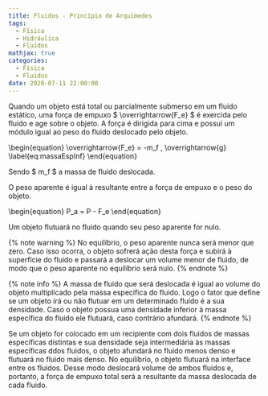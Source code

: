 ```yaml
---
title: Fluidos - Princípio de Arquimedes
tags: 
  - Física
  - Hidráulica
  - Fluidos
mathjax: true
categories:
  - Física
  - Fluidos
date: 2020-07-11 22:00:00
---
```


Quando um objeto está total ou parcialmente submerso em um fluido estático, uma força de empuxo $ \overrightarrow{F_e} $ é exercida pelo fluido e age sobre o objeto. A força é dirigida para cima e possui um módulo igual ao peso do fluido deslocado pelo objeto.

<!-- more -->


\begin{equation}
  \overrightarrow{F_e} = -m_f \, \overrightarrow{g}
  \label{eq:massaEspInf}
\end{equation}

Sendo $ m_f $ a massa de fluido deslocada.

O peso aparente é igual à resultante entre a força de empuxo e o peso do objeto.

\begin{equation}
  P_a = P - F_e
\end{equation}

Um objeto flutuará no fluido quando seu peso aparente for nulo.

{% note warning %}
No equilíbrio, o peso aparente nunca será menor que zero. Caso isso ocorra, o objeto sofrerá ação desta força e subirá à superfície do fluido e passará a deslocar um volume menor de fluido, de modo que o peso aparente no equilíbrio será nulo.
{% endnote %}

{% note info %}
A massa de fluido que será deslocada é igual ao volume do objeto multiplicado pela massa específica do fluido. Logo o fator que define se um objeto irá ou não flutuar em um determinado fluido é a sua densidade. Caso o objeto possua uma densidade inferior à massa específica do fluido ele flutuará, caso contrário afundará.
{% endnote %}

Se um objeto for colocado em um recipiente com dois fluidos de massas específicas distintas e sua densidade seja intermediária às massas específicas ddos fluidos, o objeto afundará no fluido menos denso e flutuará no fluido mais denso. No equilíbrio, o objeto flutuará na interface entre os fluidos. Desse modo deslocará volume de ambos fluidos e, portanto, a força de empuxo total será a resultante da massa deslocada de cada fluido.